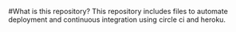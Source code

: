 #What is this repository?
This repository includes files to automate deployment and continuous integration using circle ci and heroku.
